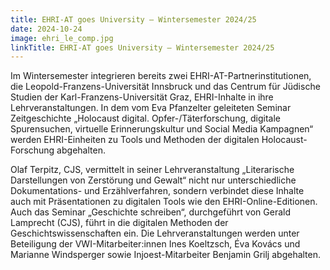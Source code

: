 ```yaml
---
title: EHRI-AT goes University – Wintersemester 2024/25
date: 2024-10-24
image: ehri_le_comp.jpg
linkTitle: EHRI-AT goes University – Wintersemester 2024/25
---
```


Im Wintersemester integrieren bereits zwei EHRI-AT-Partnerinstitutionen, die Leopold-Franzens-Universität Innsbruck und das Centrum für Jüdische Studien der Karl-Franzens-Universität Graz, EHRI-Inhalte in ihre Lehrveranstaltungen. In dem vom Eva Pfanzelter geleiteten Seminar Zeitgeschichte „Holocaust digital. Opfer-/Täterforschung, digitale Spurensuchen, virtuelle Erinnerungskultur und Social Media Kampagnen“ werden EHRI-Einheiten zu Tools und Methoden der digitalen Holocaust-Forschung abgehalten. 

Olaf Terpitz, CJS, vermittelt in seiner Lehrveranstaltung „Literarische Darstellungen von Zerstörung und Gewalt“ nicht nur unterschiedliche Dokumentations- und Erzählverfahren, sondern verbindet diese Inhalte auch mit Präsentationen zu digitalen Tools wie den EHRI-Online-Editionen. Auch das Seminar „Geschichte schreiben“, durchgeführt von Gerald Lamprecht (CJS), führt in die digitalen Methoden der Geschichtswissenschaften ein. Die Lehrveranstaltungen werden unter Beteiligung der VWI-Mitarbeiter:innen Ines Koeltzsch, Éva Kovács und Marianne Windsperger sowie Injoest-Mitarbeiter Benjamin Grilj abgehalten.
